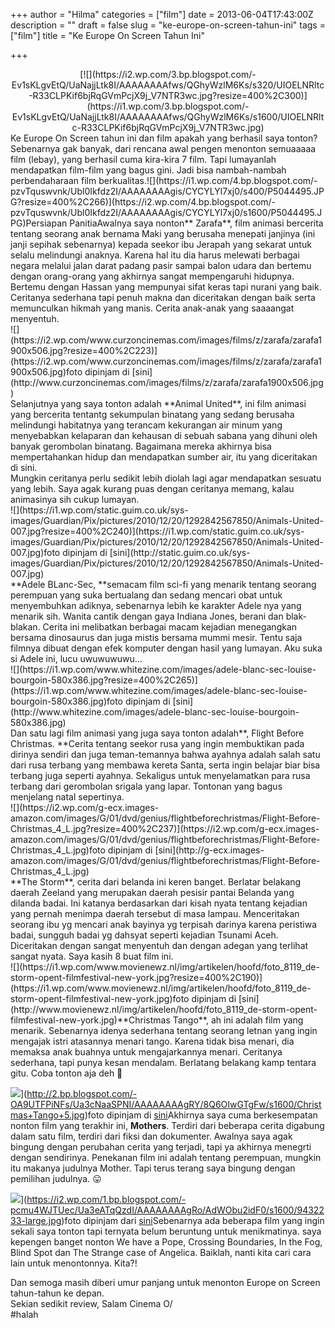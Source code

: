 +++
author = "Hilma"
categories = ["film"]
date = 2013-06-04T17:43:00Z
description = ""
draft = false
slug = "ke-europe-on-screen-tahun-ini"
tags = ["film"]
title = "Ke Europe On Screen Tahun Ini"

+++

<div style="text-align: justify;"><div class="separator" style="clear: both; text-align: center;">[![](https://i2.wp.com/3.bp.blogspot.com/-Ev1sKLgvEtQ/UaNajjLtk8I/AAAAAAAAfws/QGhyWzlM6Ks/s320/UIOELNRltc-R33CLPKif6bjRqGVmPcjX9j_V7NTR3wc.jpg?resize=400%2C300)](https://i1.wp.com/3.bp.blogspot.com/-Ev1sKLgvEtQ/UaNajjLtk8I/AAAAAAAAfws/QGhyWzlM6Ks/s1600/UIOELNRltc-R33CLPKif6bjRqGVmPcjX9j_V7NTR3wc.jpg)</div><div style="text-align: left;">Ke Europe On Screen tahun ini dan film apakah yang berhasil saya tonton?</div></div><div><div style="text-align: justify;"><div style="text-align: left;">Sebenarnya gak banyak, dari rencana awal pengen menonton semuaaaaa film (lebay), yang berhasil cuma kira-kira 7 film. Tapi lumayanlah mendapatkan film-film yang bagus gini. Jadi bisa nambah-nambah perbendaharaan film berkualitas.![](https://i1.wp.com/4.bp.blogspot.com/-pzvTquswvnk/Ubl0Ikfdz2I/AAAAAAAAgis/CYCYLYl7xj0/s400/P5044495.JPG?resize=400%2C266)](https://i2.wp.com/4.bp.blogspot.com/-pzvTquswvnk/Ubl0Ikfdz2I/AAAAAAAAgis/CYCYLYl7xj0/s1600/P5044495.JPG)</td></tr><tr><td class="tr-caption" style="text-align: center;">Persiapan Panitia</td></tr></tbody></table>Awalnya saya nonton** Zarafa**, film animasi bercerita tentang seorang anak bernama Maki yang berusaha menepati janjinya (ini janji sepihak sebenarnya) kepada seekor ibu Jerapah yang sekarat untuk selalu melindungi anaknya. Karena hal itu dia harus melewati berbagai negara melalui jalan darat padang pasir sampai balon udara dan bertemu dengan orang-orang yang akhirnya sangat mempengaruhi hidupnya. Bertemu dengan Hassan yang mempunyai sifat keras tapi nurani yang baik.

</div></div></div><div><div style="text-align: justify;"><div style="text-align: left;">Ceritanya sederhana tapi penuh makna dan diceritakan dengan baik serta memunculkan hikmah yang manis. Cerita anak-anak yang saaaangat menyentuh.</div></div>![](https://i2.wp.com/www.curzoncinemas.com/images/films/z/zarafa/zarafa1900x506.jpg?resize=400%2C223)](https://i2.wp.com/www.curzoncinemas.com/images/films/z/zarafa/zarafa1900x506.jpg)</td></tr><tr><td class="tr-caption" style="text-align: center;">foto dipinjam di [sini](http://www.curzoncinemas.com/images/films/z/zarafa/zarafa1900x506.jpg)</td></tr></tbody></table><div style="text-align: justify;"><div style="text-align: left;">Selanjutnya yang saya tonton adalah **Animal United**, ini film animasi yang bercerita tentantg sekumpulan binatang yang sedang berusaha melindungi habitatnya yang terancam kekurangan air minum yang menyebabkan kelaparan dan kehausan di sebuah sabana yang dihuni oleh banyak gerombolan binatang. Bagaimana mereka akhirnya bisa mempertahankan hidup dan mendapatkan sumber air, itu yang diceritakan di sini.</div></div></div><div><div style="text-align: justify;"><div style="text-align: left;">Mungkin ceritanya perlu sedikit lebih diolah lagi agar mendapatkan sesuatu yang lebih. Saya agak kurang puas dengan ceritanya memang, kalau animasinya sih cukup lumayan.</div></div>![](https://i1.wp.com/static.guim.co.uk/sys-images/Guardian/Pix/pictures/2010/12/20/1292842567850/Animals-United-007.jpg?resize=400%2C240)](https://i1.wp.com/static.guim.co.uk/sys-images/Guardian/Pix/pictures/2010/12/20/1292842567850/Animals-United-007.jpg)</td></tr><tr><td class="tr-caption" style="text-align: center;">foto dipinjam di [sini](http://static.guim.co.uk/sys-images/Guardian/Pix/pictures/2010/12/20/1292842567850/Animals-United-007.jpg)</td></tr></tbody></table><div style="text-align: justify;"><div style="text-align: left;">**Adele BLanc-Sec, **semacam film sci-fi yang menarik tentang seorang perempuan yang suka bertualang dan sedang mencari obat untuk menyembuhkan adiknya, sebenarnya lebih ke karakter Adele nya yang menarik sih. Wanita cantik dengan gaya Indiana Jones, berani dan blak-blakan. Cerita ini melibatkan berbagai macam kejadian menegangkan bersama dinosaurus dan juga mistis bersama mummi mesir. Tentu saja filmnya dibuat dengan efek komputer dengan hasil yang lumayan. Aku suka si Adele ini, lucu uwuwuwuwu…</div></div>![](https://i1.wp.com/www.whitezine.com/images/adele-blanc-sec-louise-bourgoin-580x386.jpg?resize=400%2C265)](https://i1.wp.com/www.whitezine.com/images/adele-blanc-sec-louise-bourgoin-580x386.jpg)</td></tr><tr><td class="tr-caption" style="text-align: center;">foto dipinjam di [sini](http://www.whitezine.com/images/adele-blanc-sec-louise-bourgoin-580x386.jpg)</td></tr></tbody></table><div style="text-align: justify;"><div style="text-align: left;">Dan satu lagi film animasi yang juga saya tonton adalah**, Flight Before Christmas. **Cerita tentang seekor rusa yang ingin membuktikan pada dirinya sendiri dan juga teman-temannya bahwa ayahnya adalah salah satu dari rusa terbang yang membawa kereta Santa, serta ingin belajar biar bisa terbang juga seperti ayahnya. Sekaligus untuk menyelamatkan para rusa terbang dari gerombolan srigala yang lapar. Tontonan yang bagus menjelang natal sepertinya.</div></div>![](https://i2.wp.com/g-ecx.images-amazon.com/images/G/01/dvd/genius/flightbeforechristmas/Flight-Before-Christmas_4_L.jpg?resize=400%2C237)](https://i2.wp.com/g-ecx.images-amazon.com/images/G/01/dvd/genius/flightbeforechristmas/Flight-Before-Christmas_4_L.jpg)</td></tr><tr><td class="tr-caption" style="text-align: center;">foto dipinjam di [sini](http://g-ecx.images-amazon.com/images/G/01/dvd/genius/flightbeforechristmas/Flight-Before-Christmas_4_L.jpg)</td></tr></tbody></table><div style="text-align: justify;"><div style="text-align: left;">**The Storm**, cerita dari belanda ini keren banget. Berlatar belakang daerah Zeeland yang merupakan daerah pesisir pantai Belanda yang dilanda badai. Ini katanya berdasarkan dari kisah nyata tentang kejadian yang pernah menimpa daerah tersebut di masa lampau. Menceritakan seorang ibu yg mencari anak bayinya yg terpisah darinya karena peristiwa badai, sungguh badai yg dahsyat seperti kejadian Tsunami Aceh. Diceritakan dengan sangat menyentuh dan dengan adegan yang terlihat sangat nyata. Saya kasih 8 buat film ini.</div></div></div><div>![](https://i1.wp.com/www.movienewz.nl/img/artikelen/hoofd/foto_8119_de-storm-opent-filmfestival-new-york.jpg?resize=400%2C190)](https://i1.wp.com/www.movienewz.nl/img/artikelen/hoofd/foto_8119_de-storm-opent-filmfestival-new-york.jpg)</td></tr><tr><td class="tr-caption" style="text-align: center;">foto dipinjam di [sini](http://www.movienewz.nl/img/artikelen/hoofd/foto_8119_de-storm-opent-filmfestival-new-york.jpg)</td></tr></tbody></table>**Christmas Tango**, ah ini adalah film yang menarik. Sebenarnya idenya sederhana tentang seorang letnan yang ingin mengajak istri atasannya menari tango. Karena tidak bisa menari, dia memaksa anak buahnya untuk mengajarkannya menari. Ceritanya sederhana, tapi punya kesan mendalam. Berlatang belakang kamp tentara gitu. Coba tonton aja deh 🙂

![](https://i2.wp.com/2.bp.blogspot.com/-OA9UTFPiNFs/Ua3cNaaSPNI/AAAAAAAAgRY/8Q6OIwGTgFw/s400/Christmas+Tango+5.jpg?resize=400%2C225)](http://2.bp.blogspot.com/-OA9UTFPiNFs/Ua3cNaaSPNI/AAAAAAAAgRY/8Q6OIwGTgFw/s1600/Christmas+Tango+5.jpg)</td></tr><tr><td class="tr-caption" style="text-align: center;">foto dipinjam di [sini](http://www.altcine.com/moviesphotos/photo/Christmas%20Tango%205.jpg)</td></tr></tbody></table>Akhirnya saya cuma berkesempatan nonton film yang terakhir ini, **Mothers**. Terdiri dari beberapa cerita digabung dalam satu film, terdiri dari fiksi dan dokumenter. Awalnya saya agak bingung dengan perubahan cerita yang terjadi, tapi ya akhirnya menegrti dengan sendirinya. Penekanan film ini adalah tentang perempuan, mungkin itu makanya judulnya Mother. Tapi terus terang saya bingung dengan pemilihan judulnya. 😛

![](https://i2.wp.com/1.bp.blogspot.com/-pcmu4WJTUec/Ua3eATqQzdI/AAAAAAAAgRo/AdWObu2idF0/s1600/9432233-large.jpg?w=780)](https://i2.wp.com/1.bp.blogspot.com/-pcmu4WJTUec/Ua3eATqQzdI/AAAAAAAAgRo/AdWObu2idF0/s1600/9432233-large.jpg)</td></tr><tr><td class="tr-caption" style="text-align: center;">foto dipinjam dari [sini](http://media.cleveland.com/ent_impact_movies/photo/9432233-large.jpg)</td></tr></tbody></table>Sebenarnya ada beberapa film yang ingin sekali saya tonton tapi ternyata belum beruntung untuk menikmatinya. saya kepengen banget nonton We have a Pope, Crossing Boundaries, In the Fog, Blind Spot dan The Strange case of Angelica. Baiklah, nanti kita cari cara lain untuk menontonnya. Kita?!

</div><div>Dan semoga masih diberi umur panjang untuk menonton Europe on Screen tahun-tahun ke depan.</div><div></div><div>Sekian sedikit review, Salam Cinema O/</div><div>#halah</div>

